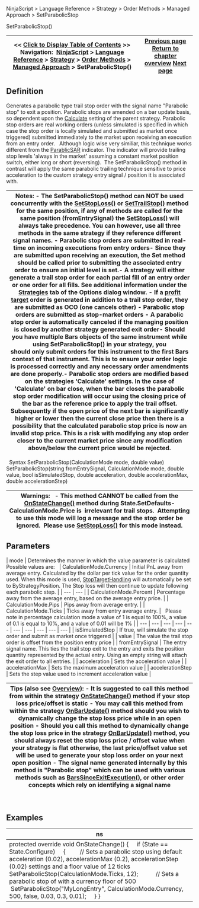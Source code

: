 ﻿
NinjaScript \> Language Reference \> Strategy \> Order Methods \> Managed Approach \> SetParabolicStop

SetParabolicStop()

| \<\< [Click to Display Table of Contents](setparabolicstop.md) \>\> **Navigation:**     [NinjaScript](ninjascript-1.md) \> [Language Reference](language_reference_wip-1.md) \> [Strategy](strategy-1.md) \> [Order Methods](order_methods-1.md) \> [Managed Approach](managed_approach-1.md) \> SetParabolicStop() | [Previous page](getrealtimeorder-1.md) [Return to chapter overview](managed_approach-1.md) [Next page](setprofittarget-1.md) |
| --- | --- |
## Definition
Generates a parabolic type trail stop order with the signal name "Parabolic stop" to exit a position. Parabolic stops are amended on a bar update basis, so dependent upon the [Calculate](calculate-1.md) setting of the parent strategy. Parabolic stop orders are real working orders (unless simulated is specified in which case the stop order is locally simulated and submitted as market once triggered) submitted immediately to the market upon receiving an execution from an entry order.
 
Although logic wise very similiar, this technique works different from the [ParablicSAR](parabolic_sar-1.md) indicator. The indicator will provide trailing stop levels 'always in the market' assuming a constant market position switch, either long or short (reversing).  The SetParabolicStop() method in contrast will apply the same parabolic trailing technique sensitive to price acceleration to the custom strategy entry signal / position it is associated with.
 

| Notes: - The SetParabolicStop() method can NOT be used concurrently with the [SetStopLoss()](setstoploss-1.md) or [SetTrailStop()](settrailstop-1.md) method for the same position, if any of methods are called for the same position (fromEntrySignal) the [SetStopLoss()](setstoploss-1.md) will always take precedence. You can however, use all three methods in the same strategy if they reference different signal names. - Parabolic stop orders are submitted in real\-time on incoming executions from entry orders- Since they are submitted upon receiving an execution, the Set method should be called prior to submitting the associated entry order to ensure an initial level is set.- A strategy will either generate a trail stop order for each partial fill of an entry order or one order for all fills. See additional information under the [Strategies](options_strategies-1.md) tab of the Options dialog window. - If a [profit target](setprofittarget-1.md) order is generated in addition to a trail stop order, they are submitted as OCO (one cancels other) - Parabolic stop orders are submitted as stop\-market orders - A parabolic stop order is automatically canceled if the managing position is closed by another strategy generated exit order- Should you have multiple Bars objects of the same instrument while using SetParabolicStop() in your strategy, you should only submit orders for this instrument to the first Bars context of that instrument. This is to ensure your order logic is processed correctly and any necessary order amendments are done properly.- Parabolic stop orders are modified based on the strategies 'Calculate' settings. In the case of 'Calculate' on bar close, when the bar closes the parabolic stop order modification will occur using the closing price of the bar as the reference price to apply the trail offset. Subsequently if the open price of the next bar is significantly higher or lower then the current close price then there is a possibility that the calculated parabolic stop price is now an invalid stop price. This is a risk with modifying any stop order closer to the current market price since any modification above/below the current price would be rejected. |
| --- |
 
Syntax
SetParabolicStop(CalculationMode mode, double value)
SetParabolicStop(string fromEntrySignal, CalculationMode mode, double value, bool isSimulatedStop, double acceleration, double accelerationMax, double accelerationStep)
 

| Warnings:   - This method CANNOT be called from the [OnStateChange()](onstatechange-1.md) method during State.SetDefaults- CalculationMode.Price is  irrelevant for trail stops.  Attempting to use this mode will log a message and the stop order be ignored.  Please use [SetStopLoss()](setstoploss-1.md) for this mode instead. |
| --- |

## Parameters

| mode | Determines the manner in which the value parameter is calculated   Possible values are:     | CalculationMode.Currency | Initial PnL away from average entry. Calculated by the dollar per tick value for the order quantity used. When this mode is used, [StopTargetHandling](stoptargethandling-1.md) will automatically be set to ByStrategyPosition. The Stop loss will then continue to update following each parabolic step. | | --- | --- | | CalculationMode.Percent | Percentage away from the average entry, based on the average entry price. | | CalculationMode.Pips | Pips away from average entry. | | CalculationMode.Ticks | Ticks away from entry average entry. |      Please note in percentage calculation mode a value of 1 is equal to 100%, a value of 0\.1 is equal to 10%, and a value of 0\.01 will be 1% |
| --- | --- | --- | --- | --- | --- | --- | --- | --- | --- |
| isSimulatedStop | If true, will simulate the stop order and submit as market once triggered |
| value | The value the trail stop order is offset from the position entry price |
| fromEntrySignal | The entry signal name. This ties the trail stop exit to the entry and exits the position quantity represented by the actual entry. Using an empty string will attach the exit order to all entries. |
| acceleration | Sets the acceleration value |
| accelerationMax | Sets the maximum acceleration value |
| accelerationStep | Sets the step value used to increment acceleration value |
 

| Tips (also see [Overview](managed_approach-1.md)): - It is suggested to call this method from within the strategy [OnStateChange()](onstatechange-1.md) method if your stop loss price/offset is static - You may call this method from within the strategy [OnBarUpdate()](onbarupdate-1.md) method should you wish to dynamically change the stop loss price while in an open position - Should you call this method to dynamically change the stop loss price in the strategy [OnBarUpdate()](onbarupdate-1.md) method, you should always reset the stop loss price / offset value when your strategy is flat otherwise, the last price/offset value set will be used to generate your stop loss order on your next open position - The signal name generated internally by this method is "Parabolic stop" which can be used with various methods such as [BarsSinceExitExecution()](barssinceexitexecution-1.md), or other order concepts which rely on identifying a signal name |
| --- |
 
## Examples

| ns |
| --- |
| protected override void OnStateChange() {      if (State \=\= State.Configure)      {          // Sets a parabolic stop using default acceleration (0\.02\), accelerationMax (0\.2\), accelerationStep (0\.02\) settings and a floor value of 12 ticks          SetParabolicStop(CalculationMode.Ticks, 12);            // Sets a parabolic stop of with a currency floor of 500            SetParabolicStop("MyLongEntry", CalculationMode.Currency, 500, false, 0\.03, 0\.3, 0\.01);      } } |
